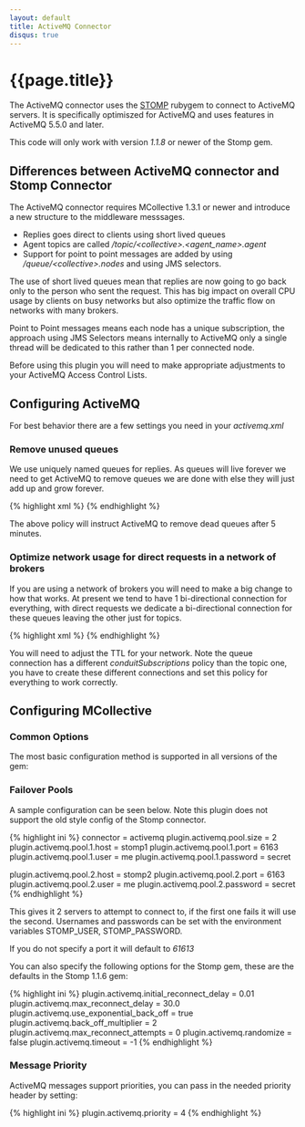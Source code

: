 ```yaml
---
layout: default
title: ActiveMQ Connector
disqus: true
---
```

[STOMP]: http://stomp.codehaus.org/

# {{page.title}}

The ActiveMQ connector uses the [STOMP] rubygem to connect to ActiveMQ servers.  It is specifically optimiszed for ActiveMQ
and uses features in ActiveMQ 5.5.0 and later.

This code will only work with version _1.1.8_ or newer of the Stomp gem.

## Differences between ActiveMQ connector and Stomp Connector

The ActiveMQ connector requires MCollective 1.3.1 or newer and introduce a new structure to the middleware messsages.

 * Replies goes direct to clients using short lived queues
 * Agent topics are called _/topic/&lt;collective&gt;.&lt;agent_name&gt;.agent_
 * Support for point to point messages are added by using _/queue/&lt;collective&gt;.nodes_ and using JMS selectors.

The use of short lived queues mean that replies are now going to go back only to the person who sent the request.
This has big impact on overall CPU usage by clients on busy networks but also optimize the traffic flow on
networks with many brokers.

Point to Point messages means each node has a unique subscription, the approach using JMS Selectors means
internally to ActiveMQ only a single thread will be dedicated to this rather than 1 per connected node.

Before using this plugin you will need to make appropriate adjustments to your ActiveMQ Access Control Lists.

## Configuring ActiveMQ
For best behavior there are a few settings you need in your _activemq.xml_

### Remove unused queues
We use uniquely named queues for replies.  As queues will live forever we need to get ActiveMQ to remove
queues we are done with else they will just add up and grow forever.

{% highlight xml %}
<destinationPolicy>
  <policyMap>
    <policyEntries>
      <policyEntry queue="*.reply.>" gcInactiveDestinations="true" inactiveTimoutBeforeGC="300000" />
    </policyEntries>
  </policyMap>
</destinationPolicy>
{% endhighlight %}

The above policy will instruct ActiveMQ to remove dead queues after 5 minutes.

### Optimize network usage for direct requests in a network of brokers
If you are using a network of brokers you will need to make a big change to how that works.
At present we tend to have 1 bi-directional connection for everything, with direct requests
we dedicate a bi-directional connection for these queues leaving the other just for topics.

{% highlight xml %}
<networkConnectors>
  <networkConnector
        name="stomp1-stomp2-topics"
        uri="static:(tcp://stomp2.xx.net:6166)"
        userName="amq"
        password="secret"
        duplex="true"
        decreaseNetworkConsumerPriority="true"
        networkTTL="2"
        dynamicOnly="true">
        <excludedDestinations>
                <queue physicalName=">" />
        </excludedDestinations>
  </networkConnector>
  <networkConnector
        name="stomp1-stomp2-queues"
        uri="static:(tcp://stomp2.xx.net:6166)"
        userName="amq"
        password="secret"
        duplex="true"
        decreaseNetworkConsumerPriority="true"
        networkTTL="2"
        dynamicOnly="true"
        conduitSubscriptions="false">
        <excludedDestinations>
                <topic physicalName=">" />
        </excludedDestinations>
  </networkConnector>
</networkConnectors>
{% endhighlight %}

You will need to adjust the TTL for your network.  Note the queue connection has a different
_conduitSubscriptions_ policy than the topic one, you have to create these different connections
and set this policy for everything to work correctly.

## Configuring MCollective

### Common Options
The most basic configuration method is supported in all versions of the gem:

### Failover Pools
A sample configuration can be seen below.  Note this plugin does not support the old style config of the Stomp connector.

{% highlight ini %}
connector = activemq
plugin.activemq.pool.size = 2
plugin.activemq.pool.1.host = stomp1
plugin.activemq.pool.1.port = 6163
plugin.activemq.pool.1.user = me
plugin.activemq.pool.1.password = secret

plugin.activemq.pool.2.host = stomp2
plugin.activemq.pool.2.port = 6163
plugin.activemq.pool.2.user = me
plugin.activemq.pool.2.password = secret
{% endhighlight %}

This gives it 2 servers to attempt to connect to, if the first one fails it will use the second.  Usernames and passwords can be set
with the environment variables STOMP_USER, STOMP_PASSWORD.

If you do not specify a port it will default to _61613_

You can also specify the following options for the Stomp gem, these are the defaults in the Stomp 1.1.6 gem:

{% highlight ini %}
plugin.activemq.initial_reconnect_delay = 0.01
plugin.activemq.max_reconnect_delay = 30.0
plugin.activemq.use_exponential_back_off = true
plugin.activemq.back_off_multiplier = 2
plugin.activemq.max_reconnect_attempts = 0
plugin.activemq.randomize = false
plugin.activemq.timeout = -1
{% endhighlight %}

### Message Priority

ActiveMQ messages support priorities, you can pass in the needed priority header by setting:

{% highlight ini %}
plugin.activemq.priority = 4
{% endhighlight %}
